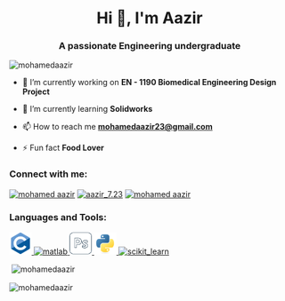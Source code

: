 <h1 align="center">Hi 👋, I'm Aazir</h1>
<h3 align="center">A passionate Engineering undergraduate</h3>

<p align="left"> <img src="https://komarev.com/ghpvc/?username=mohamedaazir&label=Profile%20views&color=0e75b6&style=flat" alt="mohamedaazir" /> </p>

- 🔭 I’m currently working on **EN - 1190 Biomedical Engineering Design Project**

- 🌱 I’m currently learning **Solidworks**

- 📫 How to reach me **mohamedaazir23@gmail.com**

- ⚡ Fun fact **Food Lover**

<h3 align="left">Connect with me:</h3>
<p align="left">
<a href="https://linkedin.com/in/mohamed aazir" target="blank"><img align="center" src="https://raw.githubusercontent.com/rahuldkjain/github-profile-readme-generator/master/src/images/icons/Social/linked-in-alt.svg" alt="mohamed aazir" height="30" width="40" /></a>
<a href="https://instagram.com/aazir_7.23" target="blank"><img align="center" src="https://raw.githubusercontent.com/rahuldkjain/github-profile-readme-generator/master/src/images/icons/Social/instagram.svg" alt="aazir_7.23" height="30" width="40" /></a>
<a href="https://www.hackerrank.com/mohamed aazir" target="blank"><img align="center" src="https://raw.githubusercontent.com/rahuldkjain/github-profile-readme-generator/master/src/images/icons/Social/hackerrank.svg" alt="mohamed aazir" height="30" width="40" /></a>
</p>

<h3 align="left">Languages and Tools:</h3>
<p align="left"> <a href="https://www.cprogramming.com/" target="_blank" rel="noreferrer"> <img src="https://raw.githubusercontent.com/devicons/devicon/master/icons/c/c-original.svg" alt="c" width="40" height="40"/> </a> <a href="https://www.mathworks.com/" target="_blank" rel="noreferrer"> <img src="https://upload.wikimedia.org/wikipedia/commons/2/21/Matlab_Logo.png" alt="matlab" width="40" height="40"/> </a> <a href="https://www.photoshop.com/en" target="_blank" rel="noreferrer"> <img src="https://raw.githubusercontent.com/devicons/devicon/master/icons/photoshop/photoshop-line.svg" alt="photoshop" width="40" height="40"/> </a> <a href="https://www.python.org" target="_blank" rel="noreferrer"> <img src="https://raw.githubusercontent.com/devicons/devicon/master/icons/python/python-original.svg" alt="python" width="40" height="40"/> </a> <a href="https://scikit-learn.org/" target="_blank" rel="noreferrer"> <img src="https://upload.wikimedia.org/wikipedia/commons/0/05/Scikit_learn_logo_small.svg" alt="scikit_learn" width="40" height="40"/> </a> </p>

<p>&nbsp;<img align="center" src="https://github-readme-stats.vercel.app/api?username=mohamedaazir&show_icons=true&locale=en" alt="mohamedaazir" /></p>

<p><img align="center" src="https://github-readme-streak-stats.herokuapp.com/?user=mohamedaazir&" alt="mohamedaazir" /></p>
